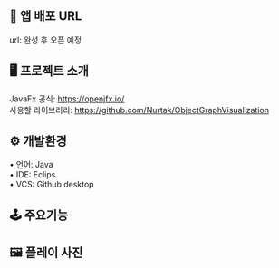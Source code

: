## 🔗 앱 배포 URL 
url: 완성 후 오픈 예정  
  
## 🖥 프로젝트 소개  

JavaFx 공식: https://openjfx.io/  
사용할 라이브러리: https://github.com/Nurtak/ObjectGraphVisualization  
  
## ⚙️ 개발환경  
 
• 언어: Java  
• IDE: Eclips  
• VCS: Github desktop  
  
## 🕹 주요기능  

  
## 🖼 플레이 사진
